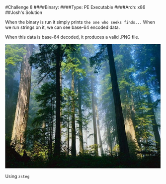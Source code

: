 #Challenge 8
####Binary: 
####Type: PE Executable
####Arch: x86
##Josh's Solution

When the binary is run it simply prints `the one who seeks finds...` When we run strings on it, we can see base-64 encoded data.

When this data is base-64 decoded, it produces a valid .PNG file.

<img src="imgs/chal8-gdssagh.png" width="500"></br>

Using `zsteg`
